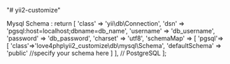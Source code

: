 "# yii2-customize" 

Mysql Schema : 
return [
    'class' => 'yii\db\Connection',
    'dsn' => 'pgsql:host=localhost;dbname=db_name', 
    'username' => 'db_username',
    'password' => 'db_password',
    'charset' => 'utf8',
    'schemaMap' => [
      'pgsql'=> [
        'class'=>'love4php\yii2_customize\db\mysql\Schema',
        'defaultSchema' => 'public' //specify your schema here
      ]
    ], // PostgreSQL
];
